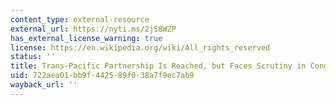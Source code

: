 ```yaml
---
content_type: external-resource
external_url: https://nyti.ms/2jS8WZP
has_external_license_warning: true
license: https://en.wikipedia.org/wiki/All_rights_reserved
status: ''
title: Trans-Pacific Partnership Is Reached, but Faces Scrutiny in Congress
uid: 722aea01-bb9f-4425-89f0-38a7f9ec7ab9
wayback_url: ''
---
```

